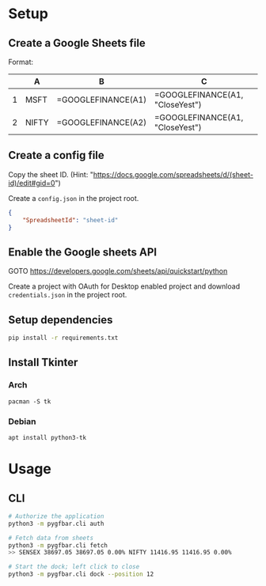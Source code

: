 # Setup

## Create a Google Sheets file 
Format:

||A|B|C|
|-|-|-|-|
|1|MSFT|=GOOGLEFINANCE(A1)|=GOOGLEFINANCE(A1, "CloseYest")|
|2|NIFTY|=GOOGLEFINANCE(A2)|=GOOGLEFINANCE(A1, "CloseYest")|

## Create a config file

Copy the sheet ID. (Hint: "https://docs.google.com/spreadsheets/d/(sheet-id)/edit#gid=0")

Create a `config.json` in the project root.
```json
{
    "SpreadsheetId": "sheet-id"
}
```

## Enable the Google sheets API
GOTO https://developers.google.com/sheets/api/quickstart/python

Create a project with OAuth for Desktop enabled project and download `credentials.json` in the project root.

## Setup dependencies

```bash
pip install -r requirements.txt
```

## Install Tkinter

### Arch

```
pacman -S tk
```

### Debian

```
apt install python3-tk
```

# Usage

## CLI

```bash
# Authorize the application
python3 -m pygfbar.cli auth

# Fetch data from sheets
python3 -m pygfbar.cli fetch
>> SENSEX 38697.05 38697.05 0.00% NIFTY 11416.95 11416.95 0.00%

# Start the dock; left click to close
python3 -m pygfbar.cli dock --position 12
```
